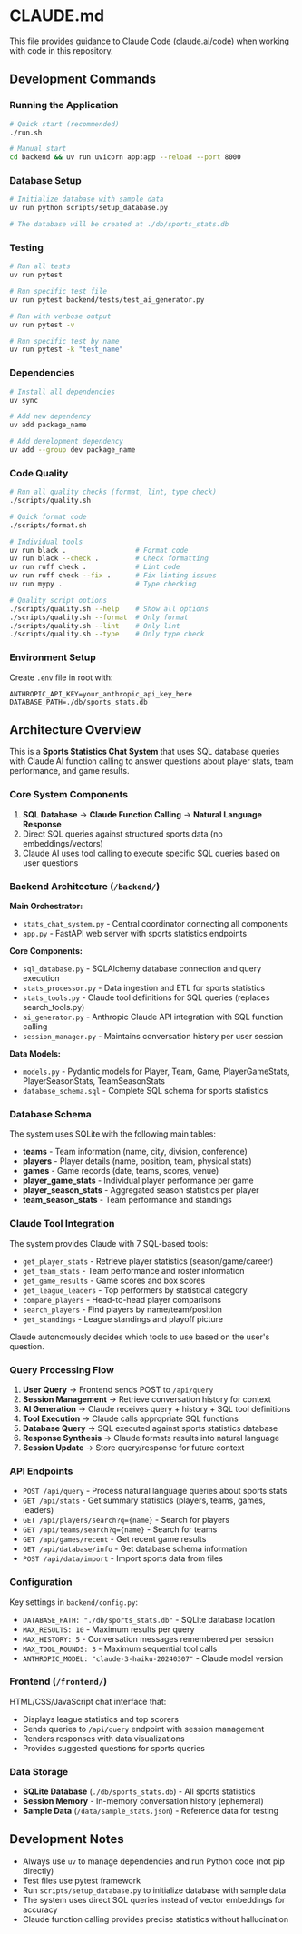 # CLAUDE.md

This file provides guidance to Claude Code (claude.ai/code) when working with code in this repository.

## Development Commands

### Running the Application
```bash
# Quick start (recommended)
./run.sh

# Manual start
cd backend && uv run uvicorn app:app --reload --port 8000
```

### Database Setup
```bash
# Initialize database with sample data
uv run python scripts/setup_database.py

# The database will be created at ./db/sports_stats.db
```

### Testing
```bash
# Run all tests
uv run pytest

# Run specific test file
uv run pytest backend/tests/test_ai_generator.py

# Run with verbose output
uv run pytest -v

# Run specific test by name
uv run pytest -k "test_name"
```

### Dependencies
```bash
# Install all dependencies
uv sync

# Add new dependency
uv add package_name

# Add development dependency
uv add --group dev package_name
```

### Code Quality
```bash
# Run all quality checks (format, lint, type check)
./scripts/quality.sh

# Quick format code
./scripts/format.sh

# Individual tools
uv run black .                 # Format code
uv run black --check .         # Check formatting
uv run ruff check .            # Lint code
uv run ruff check --fix .      # Fix linting issues
uv run mypy .                  # Type checking

# Quality script options
./scripts/quality.sh --help    # Show all options
./scripts/quality.sh --format  # Only format
./scripts/quality.sh --lint    # Only lint
./scripts/quality.sh --type    # Only type check
```

### Environment Setup
Create `.env` file in root with:
```
ANTHROPIC_API_KEY=your_anthropic_api_key_here
DATABASE_PATH=./db/sports_stats.db
```

## Architecture Overview

This is a **Sports Statistics Chat System** that uses SQL database queries with Claude AI function calling to answer questions about player stats, team performance, and game results.

### Core System Components

1. **SQL Database** → **Claude Function Calling** → **Natural Language Response**
2. Direct SQL queries against structured sports data (no embeddings/vectors)
3. Claude AI uses tool calling to execute specific SQL queries based on user questions

### Backend Architecture (`/backend/`)

**Main Orchestrator:**
- `stats_chat_system.py` - Central coordinator connecting all components
- `app.py` - FastAPI web server with sports statistics endpoints

**Core Components:**
- `sql_database.py` - SQLAlchemy database connection and query execution
- `stats_processor.py` - Data ingestion and ETL for sports statistics
- `stats_tools.py` - Claude tool definitions for SQL queries (replaces search_tools.py)
- `ai_generator.py` - Anthropic Claude API integration with SQL function calling
- `session_manager.py` - Maintains conversation history per user session

**Data Models:**
- `models.py` - Pydantic models for Player, Team, Game, PlayerGameStats, PlayerSeasonStats, TeamSeasonStats
- `database_schema.sql` - Complete SQL schema for sports statistics

### Database Schema

The system uses SQLite with the following main tables:
- **teams** - Team information (name, city, division, conference)
- **players** - Player details (name, position, team, physical stats)
- **games** - Game records (date, teams, scores, venue)
- **player_game_stats** - Individual player performance per game
- **player_season_stats** - Aggregated season statistics per player
- **team_season_stats** - Team performance and standings

### Claude Tool Integration

The system provides Claude with 7 SQL-based tools:
- `get_player_stats` - Retrieve player statistics (season/game/career)
- `get_team_stats` - Team performance and roster information
- `get_game_results` - Game scores and box scores
- `get_league_leaders` - Top performers by statistical category
- `compare_players` - Head-to-head player comparisons
- `search_players` - Find players by name/team/position
- `get_standings` - League standings and playoff picture

Claude autonomously decides which tools to use based on the user's question.

### Query Processing Flow

1. **User Query** → Frontend sends POST to `/api/query`
2. **Session Management** → Retrieve conversation history for context
3. **AI Generation** → Claude receives query + history + SQL tool definitions
4. **Tool Execution** → Claude calls appropriate SQL functions
5. **Database Query** → SQL executed against sports statistics database
6. **Response Synthesis** → Claude formats results into natural language
7. **Session Update** → Store query/response for future context

### API Endpoints

- `POST /api/query` - Process natural language queries about sports stats
- `GET /api/stats` - Get summary statistics (players, teams, games, leaders)
- `GET /api/players/search?q={name}` - Search for players
- `GET /api/teams/search?q={name}` - Search for teams
- `GET /api/games/recent` - Get recent game results
- `GET /api/database/info` - Get database schema information
- `POST /api/data/import` - Import sports data from files

### Configuration

Key settings in `backend/config.py`:
- `DATABASE_PATH: "./db/sports_stats.db"` - SQLite database location
- `MAX_RESULTS: 10` - Maximum results per query
- `MAX_HISTORY: 5` - Conversation messages remembered per session
- `MAX_TOOL_ROUNDS: 3` - Maximum sequential tool calls
- `ANTHROPIC_MODEL: "claude-3-haiku-20240307"` - Claude model version

### Frontend (`/frontend/`)

HTML/CSS/JavaScript chat interface that:
- Displays league statistics and top scorers
- Sends queries to `/api/query` endpoint with session management
- Renders responses with data visualizations
- Provides suggested questions for sports queries

### Data Storage

- **SQLite Database** (`./db/sports_stats.db`) - All sports statistics
- **Session Memory** - In-memory conversation history (ephemeral)
- **Sample Data** (`/data/sample_stats.json`) - Reference data for testing

## Development Notes

- Always use `uv` to manage dependencies and run Python code (not pip directly)
- Test files use pytest framework
- Run `scripts/setup_database.py` to initialize database with sample data
- The system uses direct SQL queries instead of vector embeddings for accuracy
- Claude function calling provides precise statistics without hallucination